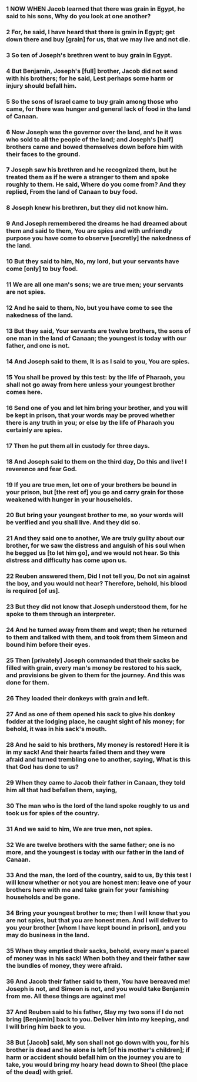 ### 1 NOW WHEN Jacob learned that there was grain in Egypt, he said to his sons, Why do you look at one another?

### 2 For, he said, I have heard that there is grain in Egypt; get down there and buy [grain] for us, that we may live and not die.

### 3 So ten of Joseph's brethren went to buy grain in Egypt.

### 4 But Benjamin, Joseph's [full] brother, Jacob did not send with his brothers; for he said, Lest perhaps some harm or injury should befall him.

### 5 So the sons of Israel came to buy grain among those who came, for there was hunger and general lack of food in the land of Canaan.

### 6 Now Joseph was the governor over the land, and he it was who sold to all the people of the land; and Joseph's [half] brothers came and bowed themselves down before him with their faces to the ground.

### 7 Joseph saw his brethren and he recognized them, but he treated them as if he were a stranger to them and spoke roughly to them. He said, Where do you come from? And they replied, From the land of Canaan to buy food.

### 8 Joseph knew his brethren, but they did not know him.

### 9 And Joseph remembered the dreams he had dreamed about them and said to them, You are spies and with unfriendly purpose you have come to observe [secretly] the nakedness of the land.

### 10 But they said to him, No, my lord, but your servants have come [only] to buy food.

### 11 We are all one man's sons; we are true men; your servants are not spies.

### 12 And he said to them, No, but you have come to see the nakedness of the land.

### 13 But they said, Your servants are twelve brothers, the sons of one man in the land of Canaan; the youngest is today with our father, and one is not.

### 14 And Joseph said to them, It is as I said to you, You are spies.

### 15 You shall be proved by this test: by the life of Pharaoh, you shall not go away from here unless your youngest brother comes here.

### 16 Send one of you and let him bring your brother, and you will be kept in prison, that your words may be proved whether there is any truth in you; or else by the life of Pharaoh you certainly are spies.

### 17 Then he put them all in custody for three days.

### 18 And Joseph said to them on the third day, Do this and live! I reverence and fear God.

### 19 If you are true men, let one of your brothers be bound in your prison, but [the rest of] you go and carry grain for those weakened with hunger in your households.

### 20 But bring your youngest brother to me, so your words will be verified and you shall live. And they did so.

### 21 And they said one to another, We are truly guilty about our brother, for we saw the distress and anguish of his soul when he begged us [to let him go], and we would not hear. So this distress and difficulty has come upon us.

### 22 Reuben answered them, Did I not tell you, Do not sin against the boy, and you would not hear? Therefore, behold, his blood is required [of us].

### 23 But they did not know that Joseph understood them, for he spoke to them through an interpreter.

### 24 And he turned away from them and wept; then he returned to them and talked with them, and took from them Simeon and bound him before their eyes.

### 25 Then [privately] Joseph commanded that their sacks be filled with grain, every man's money be restored to his sack, and provisions be given to them for the journey. And this was done for them.

### 26 They loaded their donkeys with grain and left.

### 27 And as one of them opened his sack to give his donkey fodder at the lodging place, he caught sight of his money; for behold, it was in his sack's mouth.

### 28 And he said to his brothers, My money is restored! Here it is in my sack! And their hearts failed them and they were afraid and turned trembling one to another, saying, What is this that God has done to us?

### 29 When they came to Jacob their father in Canaan, they told him all that had befallen them, saying,

### 30 The man who is the lord of the land spoke roughly to us and took us for spies of the country.

### 31 And we said to him, We are true men, not spies.

### 32 We are twelve brothers with the same father; one is no more, and the youngest is today with our father in the land of Canaan.

### 33 And the man, the lord of the country, said to us, By this test I will know whether or not you are honest men: leave one of your brothers here with me and take grain for your famishing households and be gone.

### 34 Bring your youngest brother to me; then I will know that you are not spies, but that you are honest men. And I will deliver to you your brother [whom I have kept bound in prison], and you may do business in the land.

### 35 When they emptied their sacks, behold, every man's parcel of money was in his sack! When both they and their father saw the bundles of money, they were afraid.

### 36 And Jacob their father said to them, You have bereaved me! Joseph is not, and Simeon is not, and you would take Benjamin from me. All these things are against me!

### 37 And Reuben said to his father, Slay my two sons if I do not bring [Benjamin] back to you. Deliver him into my keeping, and I will bring him back to you.

### 38 But [Jacob] said, My son shall not go down with you, for his brother is dead and he alone is left [of his mother's children]; if harm or accident should befall him on the journey you are to take, you would bring my hoary head down to Sheol (the place of the dead) with grief.